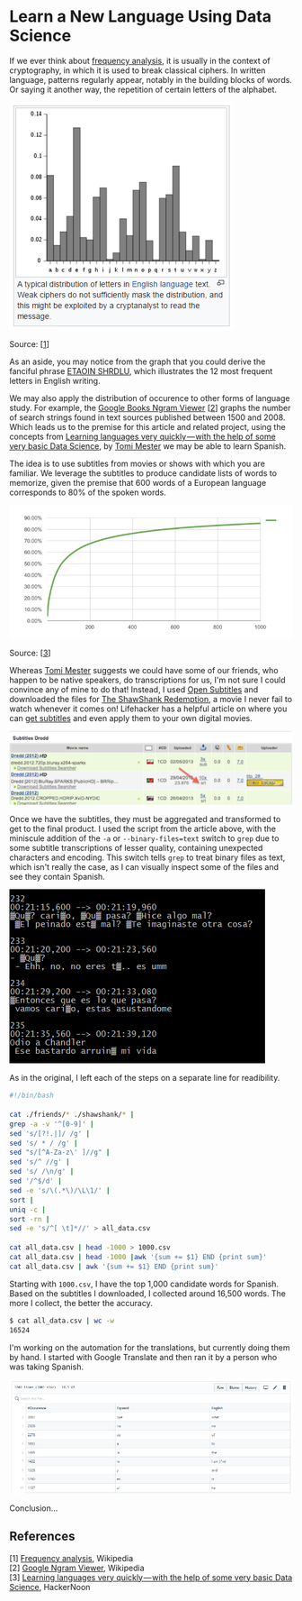 # Learn a New Language Using Data Science

If we ever think about [frequency analysis](https://en.wikipedia.org/wiki/Frequency_analysis), it is usually in the context of cryptography, in which it is used to break classical ciphers. In written language, patterns regularly appear, notably in the building blocks of words. Or saying it another way, the repetition of certain letters of the alphabet.

[![English Letter Distribution](images/eng-letter-dist.png)](https://en.wikipedia.org/wiki/Frequency_analysis)

Source: \[[1](https://en.wikipedia.org/wiki/Frequency_analysis)\]

As an aside, you may notice from the graph that you could derive the fanciful phrase [ETAOIN SHRDLU](https://en.wikipedia.org/wiki/Etaoin_shrdlu), which illustrates the 12 most frequent letters in English writing.

We may also apply the distribution of occurence to other forms of language study. For example, the [Google Books Ngram Viewer](https://books.google.com/ngrams) \[[2](https://en.wikipedia.org/wiki/Google_Ngram_Viewer)\] graphs the number of search strings found in text sources published between 1500 and 2008. Which leads us to the premise for this article and related project, using the concepts from [Learning languages very quickly — with the help of some very basic Data Science](https://hackernoon.com/learning-languages-very-quickly-with-the-help-of-some-very-basic-data-science-cdbf95288333), by [Tomi Mester](https://twitter.com/data36_com) we may be able to learn Spanish.

The idea is to use subtitles from movies or shows with which you are familiar. We leverage the subtitles to produce candidate lists of words to memorize, given the premise that 600 words of a European language corresponds to 80% of the spoken words.

![Word Correlation](images/80percent.png)

Source: \[[3](https://hackernoon.com/learning-languages-very-quickly-with-the-help-of-some-very-basic-data-science-cdbf95288333)\]

Whereas [Tomi Mester](https://twitter.com/data36_com) suggests we could have some of our friends, who happen to be native speakers, do transcriptions for us, I'm not sure I could convince any of mine to do that! Instead, I used [Open Subtitles](https://www.opensubtitles.org/) and downloaded the files for [The ShawShank Redemption](http://www.imdb.com/title/tt0111161/), a movie I never fail to watch whenever it comes on! Lifehacker has a helpful article on where you can [get subtitles](https://lifehacker.com/how-to-get-subtitles-on-your-digital-movies-489535336) and even apply them to your own digital movies.

![Subtitles](images/subtitles.png)

Once we have the subtitles, they must be aggregated and transformed to get to the final product. I used the script from the article above, with the miniscule addition of the `-a` or `--binary-files=text` switch to `grep` due to some subtitle transcriptions of lesser quality, containing unexpected characters and encoding. This switch tells `grep` to treat binary files as text, which isn't really the case, as I can visually inspect some of the files and see they contain Spanish.

![Poor Quality](images/poor-qual-subtitle.png)

As in the original, I left each of the steps on a separate line for readibility.

```bash
#!/bin/bash

cat ./friends/* ./shawshank/* |
grep -a -v '^[0-9]' |
sed 's/[?!.|]/ /g' |
sed 's/ * / /g' |
sed "s/[^A-Za-z\' ]//g" |
sed 's/^ //g' |
sed 's/ /\n/g' |
sed '/^$/d' |
sed -e 's/\(.*\)/\L\1/' |
sort |
uniq -c |
sort -rn |
sed -e 's/^[ \t]*//' > all_data.csv

cat all_data.csv | head -1000 > 1000.csv
cat all_data.csv | head -1000 |awk '{sum += $1} END {print sum}'
cat all_data.csv | awk '{sum += $1} END {print sum}'
```

Starting with `1000.csv`, I have the top 1,000 candidate words for Spanish. Based on the subtitles I downloaded, I collected  around 16,500 words. The more I collect, the better the accuracy.

```bash
$ cat all_data.csv | wc -w
16524
```

I'm working on the automation for the translations, but currently doing them by hand. I started with Google Translate and then ran it by a person who was taking Spanish.

![Pretty TSV](images/pretty-tsv.png)

Conclusion...

## References

\[1\] [Frequency analysis](https://en.wikipedia.org/wiki/Frequency_analysis), Wikipedia<br/>
\[2\] [Google Ngram Viewer](https://en.wikipedia.org/wiki/Google_Ngram_Viewer), Wikipedia<br/>
\[3\] [Learning languages very quickly — with the help of some very basic Data Science](https://hackernoon.com/learning-languages-very-quickly-with-the-help-of-some-very-basic-data-science-cdbf95288333), HackerNoon<br/>
